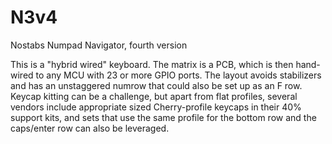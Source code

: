 # N3v4
Nostabs Numpad Navigator, fourth version

This is a "hybrid wired" keyboard.  The matrix is a PCB, which is then hand-wired to any MCU with 23 or more GPIO ports.  The layout avoids stabilizers and has an unstaggered numrow that could also be set up as an F row.  Keycap kitting can be a challenge, but apart from flat profiles, several vendors include appropriate sized Cherry-profile keycaps in their 40% support kits, and sets that use the same profile for the bottom row and the caps/enter row can also be leveraged.  
